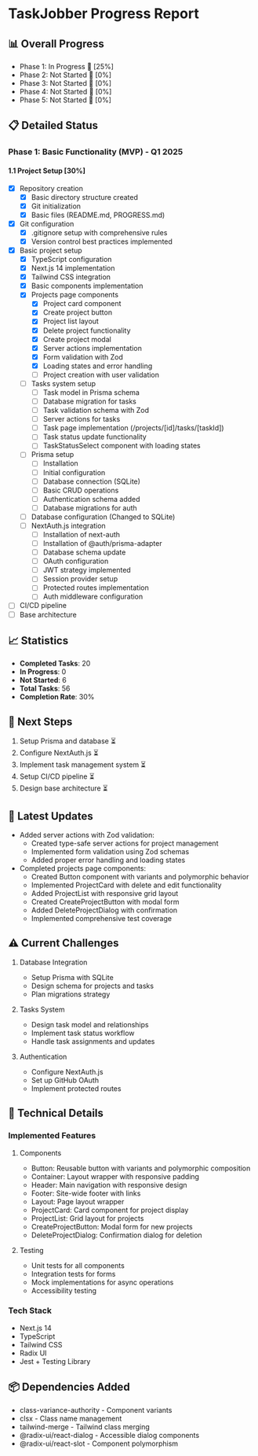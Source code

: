 # TaskJobber Progress Report

## 📊 Overall Progress

- Phase 1: In Progress 🔄 [25%]
- Phase 2: Not Started 🔄 [0%]
- Phase 3: Not Started 🔄 [0%]
- Phase 4: Not Started 🔄 [0%]
- Phase 5: Not Started 🔄 [0%]

## 📋 Detailed Status

### Phase 1: Basic Functionality (MVP) - Q1 2025

#### 1.1 Project Setup [30%]

- [x] Repository creation
  - [x] Basic directory structure created
  - [x] Git initialization
  - [x] Basic files (README.md, PROGRESS.md)
- [x] Git configuration
  - [x] .gitignore setup with comprehensive rules
  - [x] Version control best practices implemented
- [x] Basic project setup
  - [x] TypeScript configuration
  - [x] Next.js 14 implementation
  - [x] Tailwind CSS integration
  - [x] Basic components implementation
  - [x] Projects page components
    - [x] Project card component
    - [x] Create project button
    - [x] Project list layout
    - [x] Delete project functionality
    - [x] Create project modal
    - [x] Server actions implementation
    - [x] Form validation with Zod
    - [x] Loading states and error handling
    - [ ] Project creation with user validation
  - [ ] Tasks system setup
    - [ ] Task model in Prisma schema
    - [ ] Database migration for tasks
    - [ ] Task validation schema with Zod
    - [ ] Server actions for tasks
    - [ ] Task page implementation (/projects/[id]/tasks/[taskId])
    - [ ] Task status update functionality
    - [ ] TaskStatusSelect component with loading states
  - [ ] Prisma setup
    - [ ] Installation
    - [ ] Initial configuration
    - [ ] Database connection (SQLite)
    - [ ] Basic CRUD operations
    - [ ] Authentication schema added
    - [ ] Database migrations for auth
  - [ ] Database configuration (Changed to SQLite)
  - [ ] NextAuth.js integration
    - [ ] Installation of next-auth
    - [ ] Installation of @auth/prisma-adapter
    - [ ] Database schema update
    - [ ] OAuth configuration
    - [ ] JWT strategy implemented
    - [ ] Session provider setup
    - [ ] Protected routes implementation
    - [ ] Auth middleware configuration
- [ ] CI/CD pipeline
- [ ] Base architecture

## 📈 Statistics

- **Completed Tasks**: 20
- **In Progress**: 0
- **Not Started**: 6
- **Total Tasks**: 56
- **Completion Rate**: 30%

## 🔄 Next Steps

1.  Setup Prisma and database ⏳
2.  Configure NextAuth.js ⏳
3.  Implement task management system ⏳
4.  Setup CI/CD pipeline ⏳
5.  Design base architecture ⏳

## 📝 Latest Updates

- Added server actions with Zod validation:
  - Created type-safe server actions for project management
  - Implemented form validation using Zod schemas
  - Added proper error handling and loading states
- Completed projects page components:
  - Created Button component with variants and polymorphic behavior
  - Implemented ProjectCard with delete and edit functionality
  - Added ProjectList with responsive grid layout
  - Created CreateProjectButton with modal form
  - Added DeleteProjectDialog with confirmation
  - Implemented comprehensive test coverage

## ⚠️ Current Challenges

1. Database Integration

   - Setup Prisma with SQLite
   - Design schema for projects and tasks
   - Plan migrations strategy

2. Tasks System

   - Design task model and relationships
   - Implement task status workflow
   - Handle task assignments and updates

3. Authentication
   - Configure NextAuth.js
   - Set up GitHub OAuth
   - Implement protected routes

## 🔧 Technical Details

### Implemented Features

1. Components

   - Button: Reusable button with variants and polymorphic composition
   - Container: Layout wrapper with responsive padding
   - Header: Main navigation with responsive design
   - Footer: Site-wide footer with links
   - Layout: Page layout wrapper
   - ProjectCard: Card component for project display
   - ProjectList: Grid layout for projects
   - CreateProjectButton: Modal form for new projects
   - DeleteProjectDialog: Confirmation dialog for deletion

2. Testing
   - Unit tests for all components
   - Integration tests for forms
   - Mock implementations for async operations
   - Accessibility testing

### Tech Stack

- Next.js 14
- TypeScript
- Tailwind CSS
- Radix UI
- Jest + Testing Library

## 📦 Dependencies Added

- class-variance-authority - Component variants
- clsx - Class name management
- tailwind-merge - Tailwind class merging
- @radix-ui/react-dialog - Accessible dialog components
- @radix-ui/react-slot - Component polymorphism
